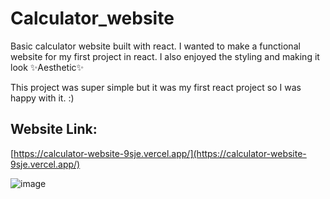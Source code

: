 # Calculator_website
 Basic calculator website built with react. I wanted to make a functional website for my first project in react. I also enjoyed the styling and making it look ✨Aesthetic✨

This project was super simple but it was my first react project so I was happy with it. :)
## Website Link:
[https://calculator-website-9sje.vercel.app/](https://calculator-website-9sje.vercel.app/) 

![image](https://github.com/user-attachments/assets/f5c75cae-dff2-446c-b777-e6052f2fdbff)


